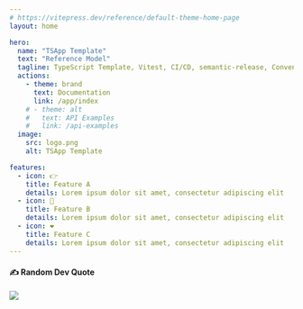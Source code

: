 ```yaml
---
# https://vitepress.dev/reference/default-theme-home-page
layout: home

hero:
  name: "TSApp Template"
  text: "Reference Model"
  tagline: TypeScript Template, Vitest, CI/CD, semantic-release, Conventional Changelog, TypeDoc, GitHub Actions
  actions:
    - theme: brand
      text: Documentation
      link: /app/index
    # - theme: alt
    #   text: API Examples
    #   link: /api-examples
  image:
    src: logo.png
    alt: TSApp Template

features:
  - icon: 👉
    title: Feature A
    details: Lorem ipsum dolor sit amet, consectetur adipiscing elit
  - icon: 🌱
    title: Feature B
    details: Lorem ipsum dolor sit amet, consectetur adipiscing elit
  - icon: ❤️
    title: Feature C
    details: Lorem ipsum dolor sit amet, consectetur adipiscing elit
---
```


#### ✍️ Random Dev Quote
![](https://quotes-github-readme.vercel.app/api?type=horizontal&theme=tokyonight)
